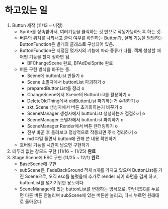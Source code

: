 # 하고있는 일
1. Button 제작 (11/13 ~ 미정)  
    - Sprite를 상속받아서, 여러기능을 클릭하는 것 만으로 작동가능하도록 하는 것.  
    - 버튼의 위치를 나타내고 클릭 여부를 확인하는 Button과, 실제 기능을 담당하는 ButtonFunction은 별개의 클래스로 구성되어 있음.  
    - ButtonFunction은 지정된 몇가지의 기능에 따라 종류가 다름. 객체 생성할 때 어떤 기능을 할지 정하면 됨.  
        - BFChangeScene 완료, BFAdDelSprite 완료  
    - 버튼 구현 방식을 바꾸는 중.
        - Scene에 buttonList 만들기 o
        - Scene 소멸자에서 buttonList 파괴하기 o
        - preparedButtonList를 정리 o
        - ChangeScene에서 Scene의 ButtonList를 활용하기 o
        - DeleteOldThing에서 oldButtonList 파괴하는거 수정하기 o
        - skt_Scene 생성자에서 버튼 초기화하는거 바꾸기 o
        - SceneManager 생성자에서 buttonList 생성하는거 점검하기 o
        - SceneManager 소멸자에서 buttonList 파괴하기 o
        - SceneManager Render에서 버튼 렌더링하기 o
        - 전부 바꾼 후 돌려보고 정상적으로 작동되면 주석 정리하기 o
        - md 파일 돌면서 button에 관해 쓴 내용 확인하기
    - 호버링 기능을 시간이 남으면 구현하기
2. 테두리 없는 창모드 구현 (11/16 ~ 11/25) **완료**  
3. Stage Scene에 ESC 구현 (11/25 ~ 12/1) **완료**
    - BaseScene에 구현  
    - subScene은, FadeBackGround 객체 n개를 가지고 있으며 ButtonList를 가진 Scene으로, 오직 esc를 눌렀을때 추가로 render 되어 화면을 검게 하고, buttonList를 넘기기위한 용도이다.
    - SceneManager에 있는 buttonList를 변경하는 방식으로, 한번 ESC를 누르면 다른 버튼 안눌리며 subScene에 있는 버튼만 눌리고, 다시 누르면 원래대로 돌아온다.
